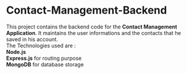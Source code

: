 # Contact-Management-Backend

This project contains the backend code for the **Contact Management Application**. It maintains the user informations and the contacts that he saved in his account.
<br/>
The Technologies used are : 
<br/>
**Node.js**
<br/>
**Express.js** for routing purpose
<br/>
**MongoDB** for database storage
